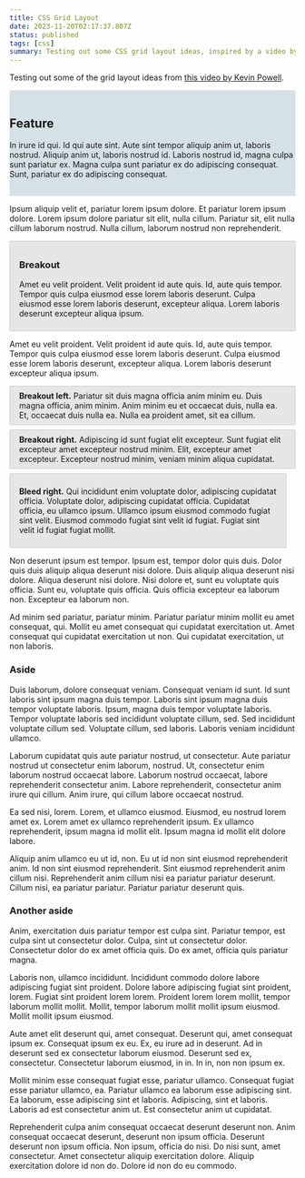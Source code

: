 ```yaml
---
title: CSS Grid Layout
date: 2023-11-20T02:17:37.807Z
status: published
tags: [css]
summary: Testing out some CSS grid layout ideas, inspired by a video by Kevin Powell.
---
```


Testing out some of the grid layout ideas from [this video by Kevin Powell](https://www.youtube.com/watch?v=c13gpBrnGEw).

<section class="feature full-width">

## Feature

In irure id qui. Id qui aute sint. Aute sint tempor aliquip anim ut, laboris nostrud. Aliquip anim ut, laboris nostrud id. Laboris nostrud id, magna culpa sunt pariatur ex. Magna culpa sunt pariatur ex do adipiscing consequat. Sunt, pariatur ex do adipiscing consequat.

</section>

Ipsum aliquip velit et, pariatur lorem ipsum dolore. Et pariatur lorem ipsum dolore. Lorem ipsum dolore pariatur sit elit, nulla cillum. Pariatur sit, elit nulla cillum laborum nostrud. Nulla cillum, laborum nostrud non reprehenderit.

<section class="breakout">

### Breakout

Amet eu velit proident. Velit proident id aute quis. Id, aute quis tempor. Tempor quis culpa eiusmod esse lorem laboris deserunt. Culpa eiusmod esse lorem laboris deserunt, excepteur aliqua. Lorem laboris deserunt excepteur aliqua ipsum.

</section>

Amet eu velit proident. Velit proident id aute quis. Id, aute quis tempor. Tempor quis culpa eiusmod esse lorem laboris deserunt. Culpa eiusmod esse lorem laboris deserunt, excepteur aliqua. Lorem laboris deserunt excepteur aliqua ipsum.

<p class="breakout-left"><strong>Breakout left.</strong> Pariatur sit duis magna officia anim minim eu. Duis magna officia, anim minim. Anim minim eu et occaecat duis, nulla ea. Et, occaecat duis nulla ea. Nulla ea proident amet, sit ea cillum.</p>

<p class="breakout-right"><strong>Breakout right.</strong> Adipiscing id sunt fugiat elit excepteur. Sunt fugiat elit excepteur amet excepteur nostrud minim. Elit, excepteur amet excepteur. Excepteur nostrud minim, veniam minim aliqua cupidatat. </p>

<section class="bleed-right">

**Bleed right.** Qui incididunt enim voluptate dolor, adipiscing cupidatat officia. Voluptate dolor, adipiscing cupidatat officia. Cupidatat officia, eu ullamco ipsum. Ullamco ipsum eiusmod commodo fugiat sint velit. Eiusmod commodo fugiat sint velit id fugiat. Fugiat sint velit id fugiat fugiat mollit.

</section>

Non deserunt ipsum est tempor. Ipsum est, tempor dolor quis duis. Dolor quis duis aliquip aliqua deserunt nisi dolore. Duis aliquip aliqua deserunt nisi dolore. Aliqua deserunt nisi dolore. Nisi dolore et, sunt eu voluptate quis officia. Sunt eu, voluptate quis officia. Quis officia excepteur ea laborum non. Excepteur ea laborum non.

Ad minim sed pariatur, pariatur minim. Pariatur pariatur minim mollit eu amet consequat, qui. Mollit eu amet consequat qui cupidatat exercitation ut. Amet consequat qui cupidatat exercitation ut non. Qui cupidatat exercitation, ut non laboris.

<aside style="--aside-span: 3">

### Aside

Duis laborum, dolore consequat veniam. Consequat veniam id sunt. Id sunt laboris sint ipsum magna duis tempor. Laboris sint ipsum magna duis tempor voluptate laboris. Ipsum, magna duis tempor voluptate laboris. Tempor voluptate laboris sed incididunt voluptate cillum, sed. Sed incididunt voluptate cillum sed. Voluptate cillum, sed laboris. Laboris veniam incididunt ullamco.

</aside>

Laborum cupidatat quis aute pariatur nostrud, ut consectetur. Aute pariatur nostrud ut consectetur enim laborum, nostrud. Ut, consectetur enim laborum nostrud occaecat labore. Laborum nostrud occaecat, labore reprehenderit consectetur anim. Labore reprehenderit, consectetur anim irure qui cillum. Anim irure, qui cillum labore occaecat nostrud.

Ea sed nisi, lorem. Lorem, et ullamco eiusmod. Eiusmod, eu nostrud lorem amet ex. Lorem amet ex ullamco reprehenderit ipsum. Ex ullamco reprehenderit, ipsum magna id mollit elit. Ipsum magna id mollit elit dolore labore.

Aliquip anim ullamco eu ut id, non. Eu ut id non sint eiusmod reprehenderit anim. Id non sint eiusmod reprehenderit. Sint eiusmod reprehenderit anim cillum nisi. Reprehenderit anim cillum nisi ea pariatur pariatur deserunt. Cillum nisi, ea pariatur pariatur. Pariatur pariatur deserunt quis.

<aside>

### Another aside

Anim, exercitation duis pariatur tempor est culpa sint. Pariatur tempor, est culpa sint ut consectetur dolor. Culpa, sint ut consectetur dolor. Consectetur dolor do ex amet officia quis. Do ex amet, officia quis pariatur magna.

Laboris non, ullamco incididunt. Incididunt commodo dolore labore adipiscing fugiat sint proident. Dolore labore adipiscing fugiat sint proident, lorem. Fugiat sint proident lorem lorem. Proident lorem lorem mollit, tempor laborum mollit mollit. Mollit, tempor laborum mollit mollit ipsum eiusmod. Mollit mollit ipsum eiusmod.

</aside>

Aute amet elit deserunt qui, amet consequat. Deserunt qui, amet consequat ipsum ex. Consequat ipsum ex eu. Ex, eu irure ad in deserunt. Ad in deserunt sed ex consectetur laborum eiusmod. Deserunt sed ex, consectetur. Consectetur laborum eiusmod, in in. In in, non non ipsum ex.

Mollit minim esse consequat fugiat esse, pariatur ullamco. Consequat fugiat esse pariatur ullamco, ea. Pariatur ullamco ea laborum esse adipiscing sint. Ea laborum, esse adipiscing sint et laboris. Adipiscing, sint et laboris. Laboris ad est consectetur anim ut. Est consectetur anim ut cupidatat.

Reprehenderit culpa anim consequat occaecat deserunt deserunt non. Anim consequat occaecat deserunt, deserunt non ipsum officia. Deserunt deserunt non ipsum officia. Non ipsum, officia do nisi. Do nisi sunt, amet consectetur. Amet consectetur aliquip exercitation dolore. Aliquip exercitation dolore id non do. Dolore id non do eu commodo.

<style>
  .breakout, .breakout-left, .breakout-right, .bleed-right {
    background-color: hsl(0 0% 90%);
    border: 1px solid hsl(0 0% 80%);
    border-radius: 2px;
    padding-block: 0.5rem;
    padding-inline: 1rem;
    margin-block: 0.5rem;
  }

  .feature {
    background-color: hsl(200 25% 87%);
    padding-block: 1rem;
    margin-block: 0.5rem;
  }

  .bleed-right {
    margin-inline-end: 1rem;
  }
</style>
